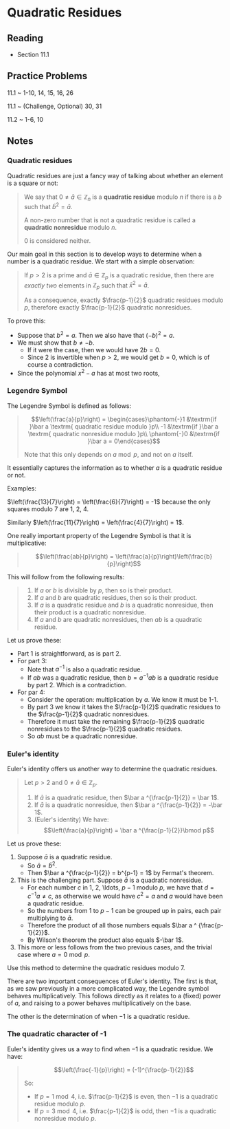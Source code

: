 # Quadratic Residues

## Reading

- Section 11.1

## Practice Problems

11.1
  ~ 1-10, 14, 15, 16, 26

11.1
  ~ (Challenge, Optional) 30, 31

11.2
  ~ 1-6, 10

## Notes

### Quadratic residues

Quadratic residues are just a fancy way of talking about whether an element is a square or not:

> We say that $0\neq \bar a\in\mathbb{Z}_n$ is a **quadratic residue** modulo $n$ if there is a $b$ such that $\bar b^2 = \bar a$.
>
> A non-zero number that is not a quadratic residue is called a **quadratic nonresidue** modulo $n$.
>
> $0$ is considered neither.

Our main goal in this section is to develop ways to determine when a number is a quadratic residue. We start with a simple observation:

> If $p > 2$ is a prime and $\bar a\in\mathbb{Z}_p$ is a quadratic residue, then there are *exactly two* elements in $\mathbb{Z}_p$ such that $\bar x ^2 = \bar a$.
>
> As a consequence, exactly $\frac{p-1}{2}$ quadratic residues modulo $p$, therefore exactly $\frac{p-1}{2}$ quadratic nonresidues.

To prove this:

- Suppose that $b^2 = a$. Then we also have that $(-b)^2 = a$.
- We must show that $b\neq -b$.
    - If it were the case, then we would have $2b=0$.
    - Since $2$ is invertible when $p > 2$, we would get $b=0$, which is of course a contradiction.
- Since the polynomial $x^2-a$ has at most two roots,

### Legendre Symbol

The Legendre Symbol is defined as follows:

> $$\left(\frac{a}{p}\right) = \begin{cases}\phantom{-}1 &\textrm{if }\bar a \textrm{ quadratic residue modulo }p\\
-1 &\textrm{if }\bar a \textrm{ quadratic nonresidue modulo }p\\
\phantom{-}0 &\textrm{if }\bar a = 0\end{cases}$$
>
> Note that this only depends on $a\bmod p$, and not on $a$ itself.

It essentially captures the information as to whether $a$ is a quadratic residue or not.

Examples:

$\left(\frac{13}{7}\right) = \left(\frac{6}{7}\right) = -1$ because the only squares modulo $7$ are 1, 2, 4.

Similarly $\left(\frac{11}{7}\right) = \left(\frac{4}{7}\right) = 1$.

One really important property of the Legendre Symbol is that it is multiplicative:

> $$\left(\frac{ab}{p}\right) = \left(\frac{a}{p}\right)\left(\frac{b}{p}\right)$$

This will follow from the following results:

> 1. If $a$ or $b$ is divisible by $p$, then so is their product.
> 2. If $a$ and $b$ are quadratic residues, then so is their product.
> 3. If $a$ is a quadratic residue and $b$ is a quadratic nonresidue, then their product is a quadratic nonresidue.
> 4. If $a$ and $b$ are quadratic nonresidues, then $ab$ is a quadratic residue.

Let us prove these:

- Part 1 is straightforward, as is part 2.
- For part 3:
    - Note that $a^{-1}$ is also a quadratic residue.
    - If $ab$ was a quadratic residue, then $b = a^{-1}ab$ is a quadratic residue by part 2. Which is a contradiction.
- For par 4:
    - Consider the operation: multiplication by $a$. We know it must be 1-1.
    - By part 3 we know it takes the $\frac{p-1}{2}$ quadratic residues to the $\frac{p-1}{2}$ quadratic nonresidues.
    - Therefore it must take the remaining $\frac{p-1}{2}$ quadratic nonresidues to the $\frac{p-1}{2}$ quadratic residues.
    - So $ab$ must be a quadratic nonresidue.

### Euler's identity

Euler's identity offers us another way to determine the quadratic residues.

> Let $p > 2$ and $0 \neq \bar a\in\mathbb{Z}_p$.
>
> 1. If $\bar a$ is a quadratic residue, then $\bar a ^{\frac{p-1}{2}} = \bar 1$.
> 2. If $\bar a$ is a quadratic nonresidue, then $\bar a ^{\frac{p-1}{2}} = -\bar 1$.
> 3. (Euler's identity) We have:
> $$\left(\frac{a}{p}\right) = \bar a ^{\frac{p-1}{2}}\bmod p$$

Let us prove these:

1. Suppose $\bar a$ is a quadratic residue.
    - So $\bar a = \bar b^2$.
    - Then $\bar a ^{\frac{p-1}{2}} = b^{p-1} = 1$ by Fermat's theorem.
2. This is the challenging part. Suppose $\bar a$ is a quadratic nonresidue.
    - For each number $c$ in $1$, $2$, \ldots, $p-1$ modulo $p$, we have that $d=c^{-1}a\neq c$, as otherwise we would have $c^2=a$ and $a$ would have been a quadratic residue.
    - So the numbers from $1$ to $p-1$ can be grouped up in pairs, each pair multiplying to $\bar a$.
    - Therefore the product of all those numbers equals $\bar a ^ {\frac{p-1}{2}}$.
    - By Wilson's theorem the product also equals $-\bar 1$.
3. This more or less follows from the two previous cases, and the trivial case where $a=0\bmod p$.

Use this method to determine the quadratic residues modulo $7$.

There are two important consequences of Euler's identity. The first is that, as we saw previously in a more complicated way, the Legendre symbol behaves multiplicatively. This follows directly as it relates to a (fixed) power of $a$, and raising to a power behaves multiplicatively on the base.

The other is the determination of when $-1$ is a quadratic residue.

### The quadratic character of -1

Euler's identity gives us a way to find when $-1$ is a quadratic residue. We have:

> $$\left(\frac{-1}{p}\right) = (-1)^{\frac{p-1}{2}}$$
>
> So:
>
> - If $p =1\bmod 4$, i.e. $\frac{p-1}{2}$ is even, then $-1$ is a quadratic residue modulo $p$.
> - If $p =3\bmod 4$, i.e. $\frac{p-1}{2}$ is odd, then $-1$ is a quadratic nonresidue modulo $p$.
